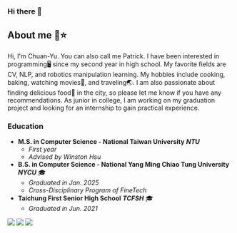 ### Hi there 👋
## About me 🦖⭐
Hi, I'm Chuan-Yu. You can also call me Patrick. I have been interested in programming🖥️ since my second year in high school. My favorite fields are CV, NLP, and robotics manipulation learning. My hobbies include cooking, baking, watching movies🎥, and traveling🌏. I am also passionate about finding delicious food🍖 in the city, so please let me know if you have any recommendations. As junior in college, I am working on my graduation project and looking for an internship to gain practical experience.


### Education
- **M.S. in Computer Science - National Taiwan University** ***NTU***
  - *First year*
  - *Advised by Winston Hsu*
- **B.S. in Computer Science - National Yang Ming Chiao Tung University** ***NYCU*** 🎓
  - *Graduated in Jan. 2025*
  - *Cross-Disciplinary Program of FineTech*
- **Taichung First Senior High School** ***TCFSH*** 🎓
  - *Graduated in Jun. 2021*


![](https://github-profile-summary-cards.vercel.app/api/cards/profile-details?username=ailuropodaWu&theme=transparent)
![](https://github-profile-summary-cards.vercel.app/api/cards/stats?username=ailuropodaWu&theme=transparent)
![](https://github-profile-summary-cards.vercel.app/api/cards/most-commit-language?username=ailuropodaWu&theme=transparent)



<!--
**ailuropodaWu/ailuropodaWu** is a ✨ _special_ ✨ repository because its `README.md` (this file) appears on your GitHub profile.

Here are some ideas to get you started:

- 🔭 I’m currently working on ...
- 🌱 I’m currently learning ...
- 👯 I’m looking to collaborate on ...
- 🤔 I’m looking for help with ...
- 💬 Ask me about ...
- 📫 How to reach me: ...
- 😄 Pronouns: ...
- ⚡ Fun fact: ...
-->
